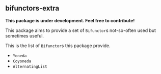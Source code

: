 ## bifunctors-extra

**This package is under development. Feel free to contribute!**

This package aims to provide a set of `Bifunctor`s
not-so-often used but sometimes useful.

This is the list of `Bifunctor`s this package provide.

* `Yoneda`
* `Coyoneda`
* `AlternatingList`

